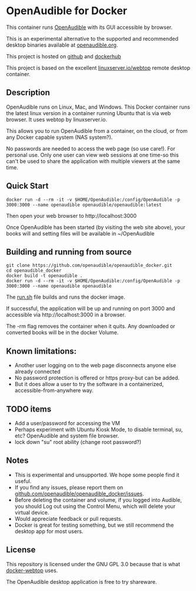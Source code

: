 # OpenAudible for Docker

This container runs [OpenAudible](https://openaudible.org) with its GUI accessible by browser. 

This is an experimental alternative to the supported and recommended desktop binaries available at [openaudible.org](https://openaudible.org). 

This project is hosted on [github](https://github.com/openaudible/openaudible_docker) and [dockerhub](https://hub.docker.com/r/openaudible/openaudible)

This project is based on the excellent [linuxserver.io/webtop](https://docs.linuxserver.io/images/docker-webtop) remote desktop container.

## Description

OpenAudible runs on Linux, Mac, and Windows. This Docker container runs the latest linux version
in a container running Ubuntu that is via web browser. It uses webtop by linuxserver.io. 

This allows you to run OpenAudible from a container, on the cloud, or from any Docker capable system (NAS system?).

No passwords are needed to access the web page (so use care!). For personal use. Only one user can
view web sessions at one time-so this can't be used to share the application with multiple viewers at the same time.


## Quick Start

```
docker run -d --rm -it -v $HOME/OpenAudible:/config/OpenAudible -p 3000:3000 --name openaudible openaudible/openaudible:latest
```

Then open your web browser to http://localhost:3000

Once OpenAudible has been started (by visiting the web site above), your books will and setting files will be available in ~/OpenAudible


## Building and running from source
```
git clone https://github.com/openaudible/openaudible_docker.git 
cd openaudible_docker
docker build -t openaudible .
docker run -d --rm -it -v $HOME/OpenAudible:/config/OpenAudible -p 3000:3000 --name openaudible openaudible
```

The [run.sh](run.sh) file builds and runs the docker image. 

If successful, the application will be up and running on port 3000 and
accessible via http://localhost:3000 in a browser.

The -rm flag removes the container when it quits. Any downloaded or converted books will be in the docker Volume.


## Known limitations:
* Another user logging on to the web page disconnects anyone else already connected
* No password protection is offered or https proxy-but can be added. 
* But it does allow a user to try the software in a containerized, accessible-from-anywhere way.

## TODO items
* Add a user/password for accessing the VM 
* Perhaps experiment with Ubuntu Kiosk Mode, to disable terminal, su, etc? OpenAudible and system file browser.
* lock down "su" root ability (change root password?)  

## Notes
* This is experimental and unsupported. We hope some people find it useful. 
* If you find any issues, please report them on [github.com/openaudible/openaudible_docker/issues](https://github.com/openaudible/openaudible_docker/issues).
* Before deleting the container and volume, if you logged into Audible, you should Log out using the Control Menu, which will delete your virtual device.
* Would appreciate feedback or pull requests. 
* Docker is great for testing something, but we still recommend the desktop app for most users.

## License
This repository is licensed under the GNU GPL 3.0 because that is what [docker-webtop](https://github.com/linuxserver/docker-webtop) uses.

The OpenAudible desktop application is free to try shareware.
